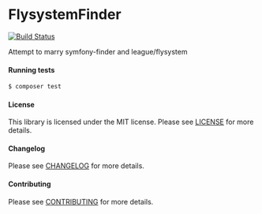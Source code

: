 FlysystemFinder
================
[![Build Status](https://travis-ci.org/weirdan/flysystem-finder.svg?branch=master)](https://travis-ci.org/weirdan/flysystem-finder)

Attempt to marry symfony-finder and league/flysystem

#### Running tests
``` bash
$ composer test
```

#### License
This library is licensed under the MIT license. Please see [LICENSE](LICENSE.md) for more details.

#### Changelog
Please see [CHANGELOG](CHANGELOG.md) for more details.

#### Contributing
Please see [CONTRIBUTING](.github/CONTRIBUTING.md) for more details.
